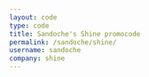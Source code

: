 ```yaml
---
layout: code
type: code
title: Sandoche's Shine promocode
permalink: /sandoche/shine/
username: sandoche
company: shine
---
```


